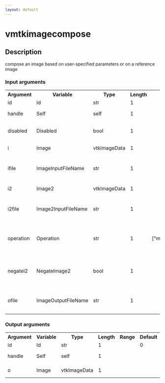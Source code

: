 ```yaml
---
layout: default
---
```

<h1>vmtkimagecompose</h1>
<h2>Description</h2>
compose an image based on user-specified parameters or on a reference image
<h3>Input arguments</h3>
<table class="vmtkscripts">
<tr>
<th>Argument</th><th>Variable</th><th>Type</th><th>Length</th><th>Range</th><th>Default</th><th>Description</th>
</tr>
<tr><td>id</td><td>Id</td><td>str</td><td>1</td><td></td><td>0</td><td>script id</td>
</tr>
<tr><td>handle</td><td>Self</td><td>self</td><td>1</td><td></td><td></td><td>handle to self</td>
</tr>
<tr><td>disabled</td><td>Disabled</td><td>bool</td><td>1</td><td></td><td>0</td><td>disable execution and piping</td>
</tr>
<tr><td>i</td><td>Image</td><td>vtkImageData</td><td>1</td><td></td><td></td><td>the input image</td>
</tr>
<tr><td>ifile</td><td>ImageInputFileName</td><td>str</td><td>1</td><td></td><td></td><td>filename for the default Image reader</td>
</tr>
<tr><td>i2</td><td>Image2</td><td>vtkImageData</td><td>1</td><td></td><td></td><td>the second input image</td>
</tr>
<tr><td>i2file</td><td>Image2InputFileName</td><td>str</td><td>1</td><td></td><td></td><td>filename for the default Image2 reader</td>
</tr>
<tr><td>operation</td><td>Operation</td><td>str</td><td>1</td><td>["min","max","multiply","subtract"]</td><td>min</td><td>the operation used to compose images</td>
</tr>
<tr><td>negatei2</td><td>NegateImage2</td><td>bool</td><td>1</td><td></td><td>False</td><td>negate the second input before composing</td>
</tr>
<tr><td>ofile</td><td>ImageOutputFileName</td><td>str</td><td>1</td><td></td><td></td><td>filename for the default Image writer</td>
</tr>
</table><h3>Output arguments</h3>
<table class="vmtkscripts">
<tr>
<th>Argument</th><th>Variable</th><th>Type</th><th>Length</th><th>Range</th><th>Default</th><th>Description</th>
</tr>
<tr><td>id</td><td>Id</td><td>str</td><td>1</td><td></td><td>0</td><td>script id</td>
</tr>
<tr><td>handle</td><td>Self</td><td>self</td><td>1</td><td></td><td></td><td>handle to self</td>
</tr>
<tr><td>o</td><td>Image</td><td>vtkImageData</td><td>1</td><td></td><td></td><td>the output image</td>
</tr>
</table>
